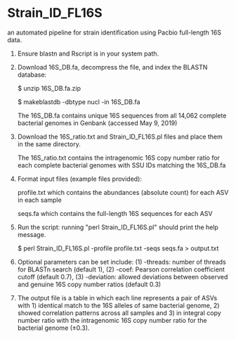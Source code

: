 # Strain_ID_FL16S
an automated pipeline for strain identification using Pacbio full-length 16S data.

1. Ensure blastn and Rscript is in your system path.

2. Download 16S_DB.fa, decompress the file, and index the BLASTN database:

   $ unzip 16S_DB.fa.zip
   
   $ makeblastdb -dbtype nucl -in 16S_DB.fa
   
   The 16S_DB.fa contains unique 16S sequences from all 14,062 complete bacterial genomes in Genbank (accessed May 9, 2019)
   
3. Download the 16S_ratio.txt and Strain_ID_FL16S.pl files and place them in the same directory.
   
   The 16S_ratio.txt contains the intragenomic 16S copy number ratio for each complete bacterial genomes with SSU IDs matching the 16S_DB.fa
   
4. Format input files (example files provided): 

   profile.txt which contains the abundances (absolute count) for each ASV in each sample

   seqs.fa which contains the full-length 16S sequences for each ASV
   
5. Run the script:
   running "perl Strain_ID_FL16S.pl" should print the help message.

   $ perl Strain_ID_FL16S.pl -profile profile.txt -seqs seqs.fa > output.txt

6. Optional parameters can be set include: (1) -threads: number of threads for BLASTn search (default 1), (2) -coef: Pearson correlation coefficient cutoff (default 0.7), (3) -deviation: allowed deviations between observed and genuine 16S copy number ratios (default 0.3)

7. The output file is a table in which each line represents a pair of ASVs with 1) identical match to the 16S alleles of same bacterial genome, 2) showed correlation patterns across all samples and 3) in integral copy number ratio with the intragenomic 16S copy number ratio for the bacterial genome (±0.3).

 
   


